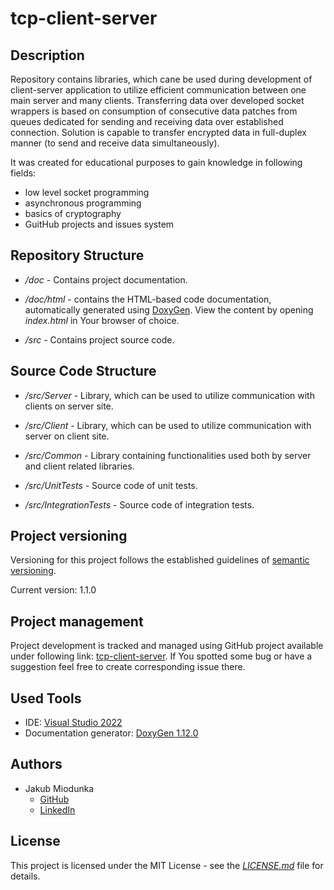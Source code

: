# tcp-client-server

## Description

Repository contains libraries, which cane be used during development of client-server application to utilize efficient communication between one main server and many clients.
Transferring data over developed socket wrappers is based on consumption of consecutive data patches from queues dedicated for sending and receiving data over established connection.
Solution is capable to transfer encrypted data in full-duplex manner (to send and receive data simultaneously).

It was created for educational purposes to gain knowledge in following fields:

* low level socket programming
* asynchronous programming
* basics of cryptography
* GuitHub projects and issues system

## Repository Structure

* */doc* - Contains project documentation.

* */doc/html* - contains the HTML-based code documentation, automatically generated using [DoxyGen](https://www.doxygen.nl/ "DoxyGen website"). View the content by opening *index.html* in Your browser of choice.

* */src* - Contains project source code.

## Source Code Structure

* */src/Server* - Library, which can be used to utilize communication with clients on server site.

* */src/Client* - Library, which can be used to utilize communication with server on client site.

* */src/Common* - Library containing functionalities used both by server and client related libraries.

* */src/UnitTests* - Source code of unit tests.

* */src/IntegrationTests* - Source code of integration tests.

## Project versioning

Versioning for this project follows the established guidelines of [semantic versioning](https://en.m.wikipedia.org/wiki/Software_versioning#Semantic_versioning "Wikipedia article").

Current version: 1.1.0

## Project management

Project development is tracked and managed using GitHub project available under following link: [tcp-client-server](https://github.com/users/JakubMiodunka/projects/4 "Link to tcp-client-server project").
If You spotted some bug or have a suggestion feel free to create corresponding issue there.

## Used Tools

* IDE: [Visual Studio 2022](https://visualstudio.microsoft.com/vs/ "Visual Studio website")
* Documentation generator: [DoxyGen 1.12.0](https://www.doxygen.nl/ "DoxyGen website")

## Authors

* Jakub Miodunka
  * [GitHub](https://github.com/JakubMiodunka "GitHub profile")
  * [LinkedIn](https://www.linkedin.com/in/jakubmiodunka/ "LinkedIn profile")

## License

This project is licensed under the MIT License - see the [*LICENSE.md*](./LICENSE "Licence") file for details.
